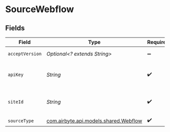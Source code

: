 # SourceWebflow


## Fields

| Field                                                                                                           | Type                                                                                                            | Required                                                                                                        | Description                                                                                                     | Example                                                                                                         |
| --------------------------------------------------------------------------------------------------------------- | --------------------------------------------------------------------------------------------------------------- | --------------------------------------------------------------------------------------------------------------- | --------------------------------------------------------------------------------------------------------------- | --------------------------------------------------------------------------------------------------------------- |
| `acceptVersion`                                                                                                 | *Optional<? extends String>*                                                                                    | :heavy_minus_sign:                                                                                              | The version of the Webflow API to use. See https://developers.webflow.com/#versioning                           | 1.0.0                                                                                                           |
| `apiKey`                                                                                                        | *String*                                                                                                        | :heavy_check_mark:                                                                                              | The API token for authenticating to Webflow. See https://university.webflow.com/lesson/intro-to-the-webflow-api | a very long hex sequence                                                                                        |
| `siteId`                                                                                                        | *String*                                                                                                        | :heavy_check_mark:                                                                                              | The id of the Webflow site you are requesting data from. See https://developers.webflow.com/#sites              | a relatively long hex sequence                                                                                  |
| `sourceType`                                                                                                    | [com.airbyte.api.models.shared.Webflow](../../models/shared/Webflow.md)                                         | :heavy_check_mark:                                                                                              | N/A                                                                                                             |                                                                                                                 |